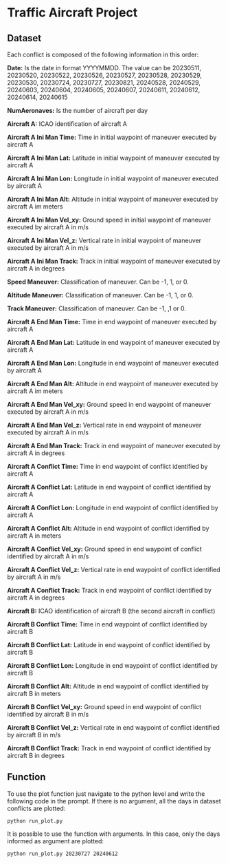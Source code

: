 # Traffic Aircraft Project

## Dataset
Each conflict is composed of the following information in this order:

**Date:** Is the date in format YYYYMMDD. The value can be 20230511, 20230520, 20230522, 20230526, 20230527, 20230528, 20230529, 20230530, 20230724, 20230727, 20230821, 20240528, 20240529, 20240603, 20240604, 20240605, 20240607, 20240611, 20240612, 20240614, 20240615

**NumAeronaves:** Is the number of aircraft per day

**Aircraft A:** ICAO identification of aircraft A

**Aircraft A Ini Man Time:** Time in initial waypoint of maneuver executed by aircraft A

**Aircraft A Ini Man Lat:** Latitude in initial waypoint of maneuver executed by aircraft A

**Aircraft A Ini Man Lon:** Longitude in initial waypoint of maneuver executed by aircraft A

**Aircraft A Ini Man Alt:** Altitude in initial waypoint of maneuver executed by aircraft A im meters

**Aircraft A Ini Man Vel_xy:** Ground speed in initial waypoint of maneuver executed by aircraft A in m/s

**Aircraft A Ini Man Vel_z:** Vertical rate in initial waypoint of maneuver executed by aircraft A in m/s

**Aircraft A Ini Man Track:** Track in initial waypoint of maneuver executed by aircraft A in degrees

**Speed Maneuver:** Classification of maneuver. Can be -1, 1, or 0.

**Altitude Maneuver:** Classification of maneuver. Can be -1, 1, or 0.

**Track Maneuver:** Classification of maneuver. Can be -1, ,1 or 0.

**Aircraft A End Man Time:** Time in end waypoint of maneuver executed by aircraft A

**Aircraft A End Man Lat:** Latitude in end waypoint of maneuver executed by aircraft A

**Aircraft A End Man Lon:** Longitude in end waypoint of maneuver executed by aircraft A

**Aircraft A End Man Alt:** Altitude in end waypoint of maneuver executed by aircraft A im meters

**Aircraft A End Man Vel_xy:** Ground speed in end waypoint of maneuver executed by aircraft A in m/s

**Aircraft A End Man Vel_z:** Vertical rate in end waypoint of maneuver executed by aircraft A in m/s

**Aircraft A End Man Track:** Track in end waypoint of maneuver executed by aircraft A in degrees

**Aircraft A Conflict Time:** Time in end waypoint of conflict identified by aircraft A

**Aircraft A Conflict Lat:** Latitude in end waypoint of conflict identified by aircraft A

**Aircraft A Conflict Lon:** Longitude in end waypoint of conflict identified by aircraft A

**Aircraft A Conflict Alt:** Altitude in end waypoint of conflict identified by aircraft A in meters

**Aircraft A Conflict Vel_xy:** Ground speed in end waypoint of conflict identified by aircraft A in m/s

**Aircraft A Conflict Vel_z:** Vertical rate in end waypoint of conflict identified by aircraft A in m/s

**Aircraft A Conflict Track:** Track in end waypoint of conflict identified by aircraft A in degrees

**Aircraft B:** ICAO identification of aircraft B (the second aircraft in conflict)

**Aircraft B Conflict Time:** Time in end waypoint of conflict identified by aircraft B

**Aircraft B Conflict Lat:** Latitude in end waypoint of conflict identified by aircraft B

**Aircraft B Conflict Lon:** Longitude in end waypoint of conflict identified by aircraft B

**Aircraft B Conflict Alt:** Altitude in end waypoint of conflict identified by aircraft B in meters

**Aircraft B Conflict Vel_xy:** Ground speed in end waypoint of conflict identified by aircraft B in m/s

**Aircraft B Conflict Vel_z:** Vertical rate in end waypoint of conflict identified by aircraft B in m/s

**Aircraft B Conflict Track:** Track in end waypoint of conflict identified by aircraft B in degrees


## Function

To use the plot function just navigate to the python level and write the following code in the prompt. If there is no argument, all the days in dataset conflicts are plotted:
```
python run_plot.py
```
It is possible to use the function with arguments. In this case, only the days informed as argument are plotted: 
```
python run_plot.py 20230727 20240612
```
